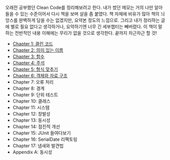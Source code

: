 오래전 공부했던 Clean Code를 정리해보려고 한다. 내가 썼던 메모는 거의 나만 알아들을 수 있는 수준이어서 다시 책을 보며 살을 좀 붙였다. 책 자체에 비유가 많아 책의 늬앙스를 완벽하게 담을 수는 없겠지만, 요약본 정도의 느낌으로. 그리고 내가 정리하는 글에 별로 필요 없다고 생각하거나, 요약하기엔 너무 긴 세부챕터는 빼버렸다. 이 책이 말하는 전반적인 내용 이해에는 무리가 없을 것으로 생각한다. 끝까지 차근차근 할 것!

* [Chapter 1: 클린 코드](Chapter01-Clean-code.md)
* [Chapter 2: 의미 있는 이름](Chapter02-Meaningful-names.md)
* [Chapter 3: 함수](Chapter03-Functions.md)
* [Chapter 4: 주석](Chapter04-Comments.md)
* [Chapter 5: 형식 맞추기](Chapter05-Formatting.md)
* [Chapter 6: 객체와 자료 구조](Chapter06-Objects-and-data-structures.md)
* Chapter 7: 오류 처리
* Chapter 8: 경계
* Chapter 9: 단위 테스트
* Chapter 10: 클래스
* Chapter 11: 시스템
* Chapter 12: 창발성
* Chapter 13: 동시성
* Chapter 14: 점진적 개선
* Chapter 15: JUnit 들여다보기
* Chapter 16: SerialDate 리팩토링
* Chapter 17: 냄새와 발견법
* Appendix A: 동시성